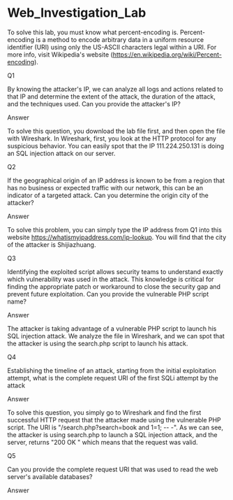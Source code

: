 # Web_Investigation_Lab

To solve this lab, you must know what percent-encoding is.
Percent-encoding is a method to encode arbitrary data in a uniform resource identifier (URI) using only the US-ASCII characters legal within a URI.
For more info, visit Wikipedia's website (https://en.wikipedia.org/wiki/Percent-encoding).


Q1

By knowing the attacker's IP, we can analyze all logs and actions related to that IP and determine the extent of the attack, the duration of the attack, and the techniques used. 
Can you provide the attacker's IP?

Answer

To solve this question, you download the lab file first, and then open the file with Wireshark.
In Wireshark, first, you look at the HTTP protocol for any suspicious behavior. You can easily spot that
the IP 111.224.250.131 is doing an SQL injection attack on our server.


Q2  

If the geographical origin of an IP address is known to be from a region that has no business or expected traffic with our network, 
this can be an indicator of a targeted attack. Can you determine the origin city of the attacker?

Answer

To solve this problem, you can simply type the IP address from Q1 into this website https://whatismyipaddress.com/ip-lookup.
You will find that the city of the attacker is Shijiazhuang.

Q3

Identifying the exploited script allows security teams to understand exactly which vulnerability was used in the attack. 
This knowledge is critical for finding the appropriate patch or workaround to close the security gap and prevent future exploitation.
Can you provide the vulnerable PHP script name?

Answer

The attacker is taking advantage of a vulnerable PHP script to launch his SQL injection attack. We analyze the file in Wireshark,
and we can spot that the attacker is using the search.php script to launch his attack.

Q4

Establishing the timeline of an attack, starting from the initial exploitation attempt, 
what is the complete request URI of the first SQLi attempt by the attack

Answer

To solve this question, you simply go to Wireshark and find the first successful HTTP request that the attacker made using the vulnerable PHP script.
The URI is "/search.php?search=book and 1=1; -- -". As we can see, the attacker is using search.php to launch a SQL injection attack, and the server,
returns "200 OK " which means that the request was valid.

Q5

Can you provide the complete request URI that was used to read the web server's available databases?

Answer









